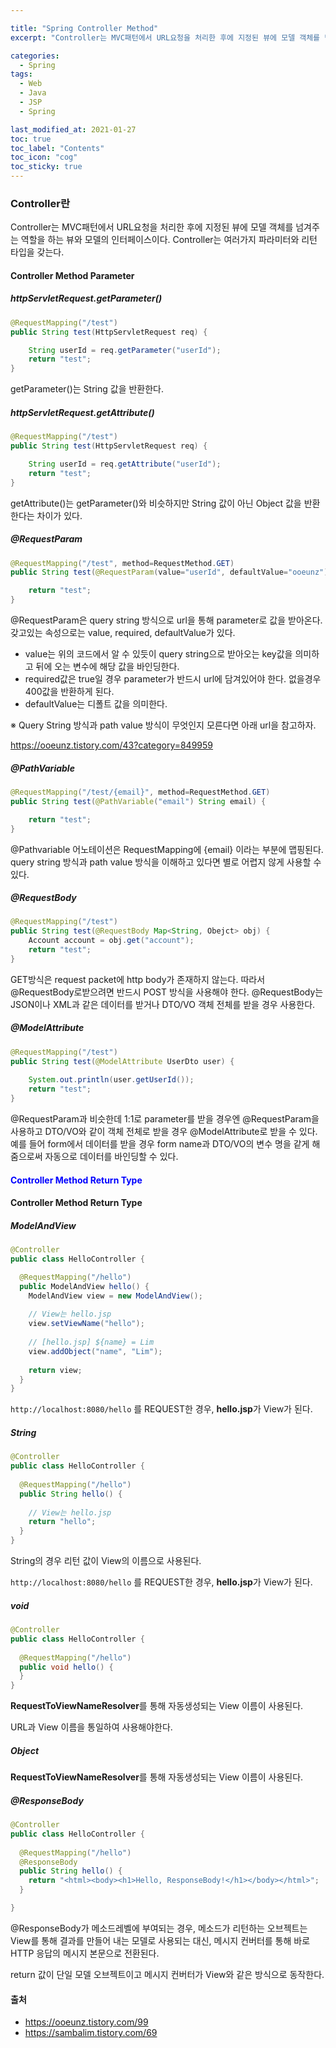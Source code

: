 ```yaml
---

title: "Spring Controller Method"
excerpt: "Controller는 MVC패턴에서 URL요청을 처리한 후에 지정된 뷰에 모델 객체를 넘겨주는 역할을 하는 뷰와 모델의 인터페이스이다. " 

categories:
  - Spring
tags:
  - Web
  - Java
  - JSP
  - Spring

last_modified_at: 2021-01-27 
toc: true
toc_label: "Contents"
toc_icon: "cog"
toc_sticky: true
---
```




### Controller란

Controller는 MVC패턴에서 URL요청을 처리한 후에 지정된 뷰에 모델 객체를 넘겨주는 역할을 하는 뷰와 모델의 인터페이스이다. Controller는 여러가지 파라미터와 리턴 타입을 갖는다. 

#### Controller Method Parameter

##### httpServletRequest.getParameter()

~~~java
@RequestMapping("/test") 
public String test(HttpServletRequest req) {

	String userId = req.getParameter("userId");
	return "test"; 
}
~~~

getParameter()는 String 값을 반환한다.



##### httpServletRequest.getAttribute()

~~~java
@RequestMapping("/test") 
public String test(HttpServletRequest req) {

	String userId = req.getAttribute("userId");
	return "test"; 
}
~~~

getAttribute()는 getParameter()와 비슷하지만 String 값이 아닌 Object 값을 반환한다는 차이가 있다.



##### @RequestParam

~~~java
@RequestMapping("/test", method=RequestMethod.GET)
public String test(@RequestParam(value="userId", defaultValue="ooeunz") String userId) {

	return "test"; 
}
~~~

@RequestParam은 query string 방식으로 url을 통해 parameter로 값을 받아온다. 갖고있는 속성으로는 value, required, defaultValue가 있다.

- value는 위의 코드에서 알 수 있듯이 query string으로 받아오는 key값을 의미하고 뒤에 오는 변수에 해당 값을 바인딩한다.
- required값은 true일 경우 parameter가 반드시 url에 담겨있어야 한다. 없을경우 400값을 반환하게 된다.
- defaultValue는 디폴트 값을 의미한다.

※ Query String 방식과 path value 방식이 무엇인지 모른다면 아래 url을 참고하자.

<https://ooeunz.tistory.com/43?category=849959>

<!-- 이 부분 다시 공부하자 -->

##### @PathVariable

~~~java
@RequestMapping("/test/{email}", method=RequestMethod.GET)
public String test(@PathVariable("email") String email) {

	return "test"; 
}
~~~

@Pathvariable 어노테이션은 RequestMapping에 {email} 이라는 부분에 맵핑된다. query string 방식과 path value 방식을 이해하고 있다면 별로 어렵지 않게 사용할 수 있다.



##### @RequestBody

~~~java
@RequestMapping("/test")
public String test(@RequestBody Map<String, Obejct> obj) {
	Account account = obj.get("account"); 
	return "test"; 
}
~~~

GET방식은 request packet에 http body가 존재하지 않는다. 따라서 @RequestBody로받으려면 반드시 POST 방식을 사용해야 한다. @RequestBody는 JSON이나 XML과 같은 데이터를 받거나 DTO/VO 객체 전체를 받을 경우 사용한다.



##### @ModelAttribute

~~~java
@RequestMapping("/test")
public String test(@ModelAttribute UserDto user) {
	
    System.out.println(user.getUserId());
	return "test"; 
}
~~~

@RequestParam과 비슷한데 1:1로 parameter를 받을 경우엔 @RequestParam을 사용하고 DTO/VO와 같이 객체 전체로 받을 경우 @ModelAttribute로 받을 수 있다. 예를 들어 form에서 데이터를 받을 경우 form name과 DTO/VO의 변수 명을 같게 해줌으로써 자동으로 데이터를 바인딩할 수 있다.



<h4 style="color:blue">Controller Method Return Type</h4>

#### Controller Method Return Type

##### ModelAndView

~~~java
@Controller 
public class HelloController {

  @RequestMapping("/hello") 
  public ModelAndView hello() { 
    ModelAndView view = new ModelAndView(); 
    
    // View는 hello.jsp 
    view.setViewName("hello"); 
    
    // [hello.jsp] ${name} = Lim 
    view.addObject("name", "Lim"); 
    
    return view; 
  } 
}
~~~

`http://localhost:8080/hello` 를 REQUEST한 경우, **hello.jsp**가 View가 된다.



##### String

~~~java
@Controller 
public class HelloController { 
  
  @RequestMapping("/hello") 
  public String hello() { 
    
    // View는 hello.jsp 
    return "hello"; 
  }
}
~~~

String의 경우 리턴 값이 View의 이름으로 사용된다.

`http://localhost:8080/hello` 를 REQUEST한 경우, **hello.jsp**가 View가 된다.



##### void

~~~java
@Controller 
public class HelloController { 
  
  @RequestMapping("/hello") 
  public void hello() { 
  } 
}
~~~

**RequestToViewNameResolver**를 통해 자동생성되는 View 이름이 사용된다.

URL과 View 이름을 통일하여 사용해야한다.



##### Object

**RequestToViewNameResolver**를 통해 자동생성되는 View 이름이 사용된다.



##### @ResponseBody

~~~java
@Controller 
public class HelloController { 
  
  @RequestMapping("/hello") 
  @ResponseBody
  public String hello() { 
    return "<html><body><h1>Hello, ResponseBody!</h1></body></html>"; 
  }

}
~~~

@ResponseBody가 메소드레벨에 부여되는 경우, 메소드가 리턴하는 오브젝트는 View를 통해 결과를 만들어 내는 모델로 사용되는 대신, 메시지 컨버터를 통해 바로 HTTP 응답의 메시지 본문으로 전환된다.

return 값이 단일 모델 오브젝트이고 메시지 컨버터가 View와 같은 방식으로 동작한다.





#### 출처

- <https://ooeunz.tistory.com/99>
- <https://sambalim.tistory.com/69>















